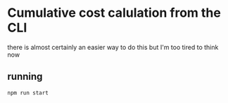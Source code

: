 # Cumulative cost calulation from the CLI

there is almost certainly an easier way to do this but I'm too tired to think now

## running

```bash
npm run start
```